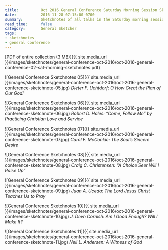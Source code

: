 ```yaml
---
title:          Oct 2016 General Conference Saturday Morning Session Sketchnotes
date:           2016-11-28 07:15:00-0700
summary:        Sketchnotes of all talks in the Saturday morning session from Oct 2016 LDS General Conference
read_time:      false
category:       General Sketcher
tags:
- sketchnotes
- general conference
---
```


[PDF of entire collection (3 MB)]({{ site.media_url }}/images/sketchnotes/general-conference-oct-2016/oct-2016-general-conference-02-sat-morning-sketchnotes.pdf)

![General Conference Sketchnotes 05]({{ site.media_url }}/images/sketchnotes/general-conference-oct-2016/oct-2016-general-conference-sketchnote-05.jpg)
_Dieter F. Uchtdorf: O How Great the Plan of Our God!_

![General Conference Sketchnotes 06]({{ site.media_url }}/images/sketchnotes/general-conference-oct-2016/oct-2016-general-conference-sketchnote-06.jpg)
_Robert D. Hales: “Come, Follow Me” by Practicing Christian Love and Service_

![General Conference Sketchnotes 07]({{ site.media_url }}/images/sketchnotes/general-conference-oct-2016/oct-2016-general-conference-sketchnote-07.jpg)
_Carol F. McConkie: The Soul’s Sincere Desire_

![General Conference Sketchnotes 08]({{ site.media_url }}/images/sketchnotes/general-conference-oct-2016/oct-2016-general-conference-sketchnote-08.jpg)
_Craig C. Christensen: “A Choice Seer Will I Raise Up”_

![General Conference Sketchnotes 09]({{ site.media_url }}/images/sketchnotes/general-conference-oct-2016/oct-2016-general-conference-sketchnote-09.jpg)
_Juan A. Uceda: The Lord Jesus Christ Teaches Us to Pray_

![General Conference Sketchnotes 10]({{ site.media_url }}/images/sketchnotes/general-conference-oct-2016/oct-2016-general-conference-sketchnote-10.jpg)
_J. Devn Cornish: Am I Good Enough? Will I Make It?_

![General Conference Sketchnotes 11]({{ site.media_url }}/images/sketchnotes/general-conference-oct-2016/oct-2016-general-conference-sketchnote-11.jpg)
_Neil L. Andersen: A Witness of God_
